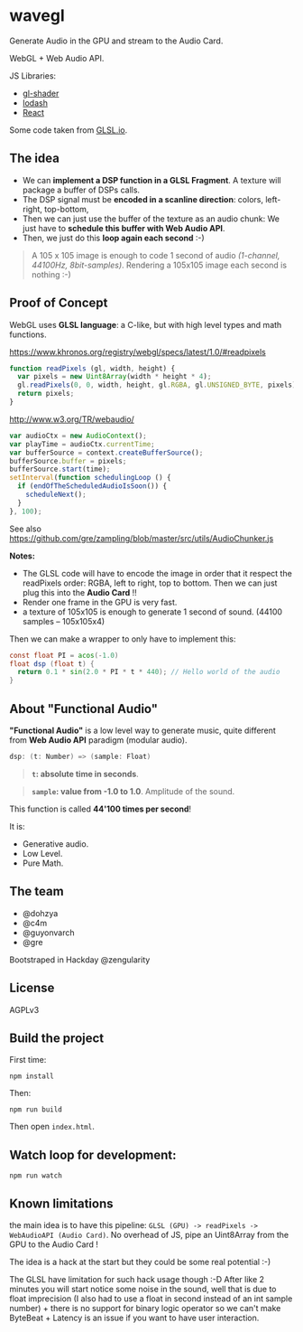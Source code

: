 wavegl
======

Generate Audio in the GPU and stream to the Audio Card.

WebGL + Web Audio API.

JS Libraries:
- [gl-shader](https://npmjs.org/package/gl-shader)
- [lodash](https://npmjs.org/package/lodash)
- [React](https://npmjs.org/package/react)

Some code taken from [GLSL.io](https://glsl.io).

The idea
---

- We can **implement a DSP function in a GLSL Fragment**. A texture will package a buffer of DSPs calls.
- The DSP signal must be **encoded in a scanline direction**: colors, left-right, top-bottom,
- Then we can just use the buffer of the texture as an audio chunk:
We just have to **schedule this buffer with Web Audio API**.
- Then, we just do this **loop again each second** :-)

> A 105 x 105 image is enough to code 1 second of audio *(1-channel, 44100Hz, 8bit-samples)*.
Rendering a 105x105 image each second is nothing :-)

Proof of Concept
---

WebGL uses **GLSL language**: a C-like, but with high level types and math functions.

https://www.khronos.org/registry/webgl/specs/latest/1.0/#readpixels
```javascript
function readPixels (gl, width, height) {
  var pixels = new Uint8Array(width * height * 4);
  gl.readPixels(0, 0, width, height, gl.RGBA, gl.UNSIGNED_BYTE, pixels);
  return pixels;
}
```

http://www.w3.org/TR/webaudio/
```javascript
var audioCtx = new AudioContext();
var playTime = audioCtx.currentTime;
var bufferSource = context.createBufferSource();
bufferSource.buffer = pixels;
bufferSource.start(time);
setInterval(function schedulingLoop () {
  if (endOfTheScheduledAudioIsSoon()) {
    scheduleNext();
  }
}, 100);
```
See also https://github.com/gre/zampling/blob/master/src/utils/AudioChunker.js

**Notes:**
- The GLSL code will have to encode the image in order that it respect the readPixels order:
RGBA, left to right, top to bottom. Then we can just plug this into the **Audio Card** !!
- Render one frame in the GPU is very fast.
- a texture of 105x105 is enough to generate 1 second of sound. (44100 samples – 105x105x4)


Then we can make a wrapper to only have to implement this:
```glsl
const float PI = acos(-1.0)
float dsp (float t) {
  return 0.1 * sin(2.0 * PI * t * 440); // Hello world of the audio
}
```

About "Functional Audio"
---

**"Functional Audio"** is a low level way to generate music,
quite different from **Web Audio API** paradigm (modular audio).

```scala
dsp: (t: Number) => (sample: Float)
```

> **`t`: absolute time in seconds**.

> **`sample`: value from -1.0 to 1.0**. Amplitude of the sound.

This function is called **44'100 times per second**!

It is:
- Generative audio.
- Low Level.
- Pure Math.

The team
---

- @dohzya
- @c4m
- @guyonvarch
- @gre

Bootstraped in Hackday @zengularity

License
---

AGPLv3

Build the project
---

First time:
```
npm install
```

Then:
```
npm run build
```

Then open `index.html`.

Watch loop for development:
---

```
npm run watch
```

Known limitations
---

the main idea is to have this pipeline: `GLSL (GPU) -> readPixels -> WebAudioAPI (Audio Card)`. No overhead of JS, pipe an Uint8Array from the GPU to the Audio Card !

The idea is a hack at the start but they could be some real potential :-)

The GLSL have limitation for such hack usage though :-D After like 2 minutes you will start notice some noise in the sound, well that is due to float imprecision (I also had to use a float in second instead of an int sample number) + there is no support for binary logic operator so we can't make ByteBeat + Latency is an issue if you want to have user interaction.
